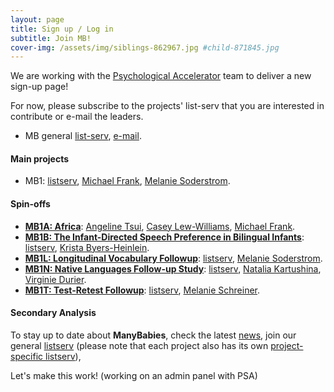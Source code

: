 ```yaml
---
layout: page
title: Sign up / Log in
subtitle: Join MB!
cover-img: /assets/img/siblings-862967.jpg #child-871845.jpg
---
```


<!--
To-do:
- login/password?
  - good example: https://member.psysciacc.org/register.php
  - (database -
    https://wilsonmar.github.io/authentication-on-static-site/ ;
    https://github.com/apcj/jekyll-google-auth) ;
    https://stackoverflow.com/questions/12598822/how-can-i-provide-login-feature-to-a-jekyll-site ;
    https://github.com/benbalter/jekyll-auth

- Add membership form
- add new project form:
  [project proposal form](https://docs.google.com/document/d/1kbnK2us2Svfcf7X4TAI5YUw3_duUNAQoYINTuuWr1Jw/edit?usp=sharing)

- add validator
  https://github.com/manybabies/validator

- add current/new actitivies form
- find a place to add this actitivties spreadsheet: (??)
		[This spreadsheet](https://docs.google.com/spreadsheets/d/1esnJTsPB0NJ2PP0fwmWIhSxShKLIN99Ga8ehCDyz3rQ/edit?usp=sharing)

-->

We are working with the [Psychological Accelerator](https://psysciacc.org/) team to deliver a new sign-up page!

For now, please subscribe to the projects' list-serv that you are interested in contribute or e-mail the leaders.

* MB general [list-serv](https://mailman.stanford.edu/mailman/listinfo/manybabies), [e-mail](manybabies-gb@mailman.stanford.edu).

#### Main projects
* MB1: [listserv](https://mailman.stanford.edu/mailman/listinfo/manybabies1), [Michael Frank](mcfrank@stanford.edu), [Melanie Soderstrom](M_Soderstrom@umanitoba.ca).

#### Spin-offs
* [**MB1A: Africa**]({{site.baseurl}}/MB1A/): [Angeline Tsui](astsui@stanford.edu), [Casey Lew-Williams](caseylw@princeton.edu), [Michael Frank](mcfrank@stanford.edu).
* [**MB1B: The Infant-Directed Speech Preference in Bilingual Infants**]({{site.baseurl}}/MB1B/): [listserv](https://groups.google.com/forum/#!forum/manybabies-bilingual), [Krista Byers-Heinlein](K.Byers@concordia.ca).
* [**MB1L: Longitudinal Vocabulary Followup**]({{site.baseurl}}/MB1L/): [listserv](https://mailman.stanford.edu/mailman/listinfo/manybabies1), [Melanie Soderstrom](M_Soderstrom@umanitoba.ca).
* [**MB1N: Native Languages Follow-up Study**]({{site.baseurl}}/MB1N/): [listserv](https://mailman.stanford.edu/mailman/listinfo/manybabies1), [Natalia Kartushina](natalia.kartushina@psykologi.uio.no), [Virginie Durier](virginie.durier@univ-rennes1.fr).
* [**MB1T: Test-Retest Followup**]({{site.baseurl}}/MB1T/): [listserv](https://mailman.stanford.edu/mailman/listinfo/manybabies1), [Melanie Schreiner](melanie.schreiner@psych.uni-goettingen.de).

#### Secondary Analysis



To stay up to date about **ManyBabies**, check the latest [news]({{site.baseurl}}/news/), join our general [listserv](https://mailman.stanford.edu/mailman/listinfo/manybabies) (please note that each project also has its own [project-specific listserv]({{site.baseurl}}/projects/)),

Let's make this work! (working on an admin panel with PSA)
